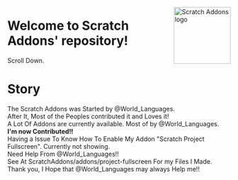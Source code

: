 <img src="https://raw.githubusercontent.com/ScratchAddons/ScratchAddons/master/images/icon.svg" alt="Scratch Addons logo" align="right" width="128px"></img>
# Welcome to Scratch Addons' repository!

Scroll Down.

# Story

The Scratch Addons was Started by @World_Languages.<br>
After It, Most of the Peoples contributed it and Loves it!<br>
A Lot Of Addons are currently available. Most of by @World_Languages.<br>
**I'm now Contributed!!**<br>
Having a Issue To Know How To Enable My Addon "Scratch Project Fullscreen". Currently not showing.<br>
Need Help From @World_Languages!!<br>
See At ScratchAddons/addons/project-fullscreen For my Files I Made.<br>
Thank you, I Hope that @World_Languages may always Help me!!
